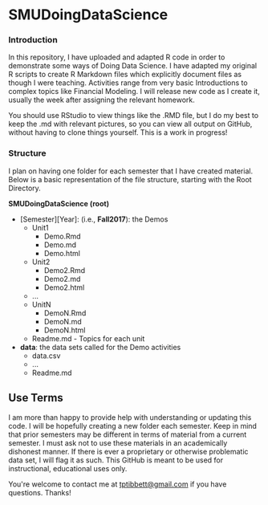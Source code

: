 # SMUDoingDataScience
### Introduction
In this repository, I have uploaded and adapted R code in order to demonstrate some ways of Doing Data Science.  I have adapted my original R scripts to create R Markdown files which explicitly document files as though I were teaching.  Activities range from very basic Introductions to complex topics like Financial Modeling.  I will release new code as I create it, usually the week after assigning the relevant homework.

You should use RStudio to view things like the .RMD file, but I do my best to keep the .md with relevant pictures, so you can view all output on GitHub, without having to clone things yourself.  This is a work in progress!

### Structure
I plan on having one folder for each semester that I have created material.  Below is a basic representation of the file structure, starting with the Root Directory.

**SMUDoingDataScience (root)**

* \[Semester][Year]: (i.e., **Fall2017**): the Demos
    * Unit1
         - Demo.Rmd
         - Demo.md
         - Demo.html
    * Unit2
         - Demo2.Rmd
         - Demo2.md
         - Demo2.html
    * ...
    * UnitN
         - DemoN.Rmd
         - DemoN.md
         - DemoN.html 
    * Readme.md - Topics for each unit
* **data**: the data sets called for the Demo activities
    * data.csv
    * ...
    * Readme.md

## Use Terms
I am more than happy to provide help with understanding or updating this code.  I will be hopefully creating a new folder each semester.  Keep in mind that prior semesters may be different in terms of material from a current semester.  I must ask not to use these materials in an academically dishonest manner.  If there is ever a proprietary or otherwise problematic data set, I will flag it as such.  This GitHub is meant to be used for instructional, educational uses only.

You're welcome to contact me at tptibbett@gmail.com if you have questions.  Thanks!